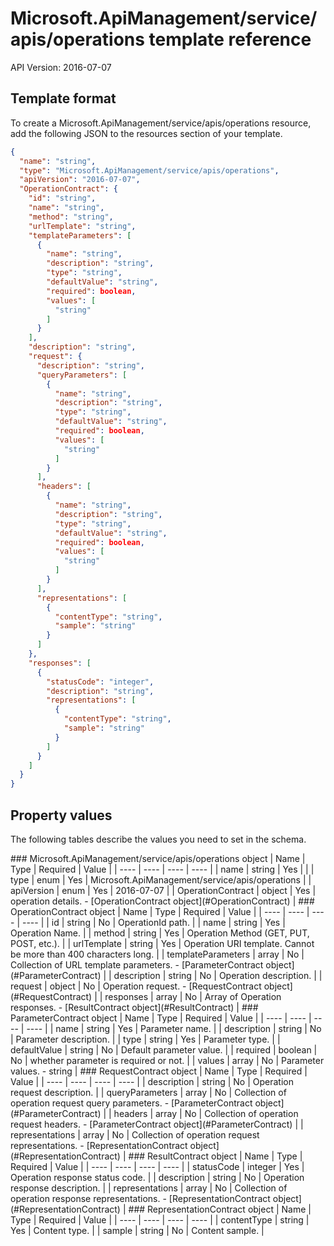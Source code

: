 # Microsoft.ApiManagement/service/apis/operations template reference
API Version: 2016-07-07
## Template format

To create a Microsoft.ApiManagement/service/apis/operations resource, add the following JSON to the resources section of your template.

```json
{
  "name": "string",
  "type": "Microsoft.ApiManagement/service/apis/operations",
  "apiVersion": "2016-07-07",
  "OperationContract": {
    "id": "string",
    "name": "string",
    "method": "string",
    "urlTemplate": "string",
    "templateParameters": [
      {
        "name": "string",
        "description": "string",
        "type": "string",
        "defaultValue": "string",
        "required": boolean,
        "values": [
          "string"
        ]
      }
    ],
    "description": "string",
    "request": {
      "description": "string",
      "queryParameters": [
        {
          "name": "string",
          "description": "string",
          "type": "string",
          "defaultValue": "string",
          "required": boolean,
          "values": [
            "string"
          ]
        }
      ],
      "headers": [
        {
          "name": "string",
          "description": "string",
          "type": "string",
          "defaultValue": "string",
          "required": boolean,
          "values": [
            "string"
          ]
        }
      ],
      "representations": [
        {
          "contentType": "string",
          "sample": "string"
        }
      ]
    },
    "responses": [
      {
        "statusCode": "integer",
        "description": "string",
        "representations": [
          {
            "contentType": "string",
            "sample": "string"
          }
        ]
      }
    ]
  }
}
```
## Property values

The following tables describe the values you need to set in the schema.

<a id="Microsoft.ApiManagement/service/apis/operations" />
### Microsoft.ApiManagement/service/apis/operations object
|  Name | Type | Required | Value |
|  ---- | ---- | ---- | ---- |
|  name | string | Yes |  |
|  type | enum | Yes | Microsoft.ApiManagement/service/apis/operations |
|  apiVersion | enum | Yes | 2016-07-07 |
|  OperationContract | object | Yes | operation details. - [OperationContract object](#OperationContract) |


<a id="OperationContract" />
### OperationContract object
|  Name | Type | Required | Value |
|  ---- | ---- | ---- | ---- |
|  id | string | No | OperationId path. |
|  name | string | Yes | Operation Name. |
|  method | string | Yes | Operation Method (GET, PUT, POST, etc.). |
|  urlTemplate | string | Yes | Operation URI template. Cannot be more than 400 characters long. |
|  templateParameters | array | No | Collection of URL template parameters. - [ParameterContract object](#ParameterContract) |
|  description | string | No | Operation description. |
|  request | object | No | Operation request. - [RequestContract object](#RequestContract) |
|  responses | array | No | Array of Operation responses. - [ResultContract object](#ResultContract) |


<a id="ParameterContract" />
### ParameterContract object
|  Name | Type | Required | Value |
|  ---- | ---- | ---- | ---- |
|  name | string | Yes | Parameter name. |
|  description | string | No | Parameter description. |
|  type | string | Yes | Parameter type. |
|  defaultValue | string | No | Default parameter value. |
|  required | boolean | No | whether parameter is required or not. |
|  values | array | No | Parameter values. - string |


<a id="RequestContract" />
### RequestContract object
|  Name | Type | Required | Value |
|  ---- | ---- | ---- | ---- |
|  description | string | No | Operation request description. |
|  queryParameters | array | No | Collection of operation request query parameters. - [ParameterContract object](#ParameterContract) |
|  headers | array | No | Collection of operation request headers. - [ParameterContract object](#ParameterContract) |
|  representations | array | No | Collection of operation request representations. - [RepresentationContract object](#RepresentationContract) |


<a id="ResultContract" />
### ResultContract object
|  Name | Type | Required | Value |
|  ---- | ---- | ---- | ---- |
|  statusCode | integer | Yes | Operation response status code. |
|  description | string | No | Operation response description. |
|  representations | array | No | Collection of operation response representations. - [RepresentationContract object](#RepresentationContract) |


<a id="RepresentationContract" />
### RepresentationContract object
|  Name | Type | Required | Value |
|  ---- | ---- | ---- | ---- |
|  contentType | string | Yes | Content type. |
|  sample | string | No | Content sample. |

